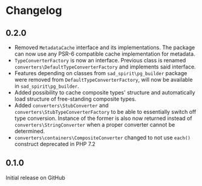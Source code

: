 # Changelog

## 0.2.0

* Removed `MetadataCache` interface and its implementations. The package can now use any PSR-6 compatible cache implementation for metadata.
* `TypeConverterFactory` is now an interface. Previous class is renamed `converters\DefaultTypeConverterFactory` and implements said interface.
* Features depending on classes from `sad_spirit\pg_builder` package were removed from `DefaultTypeConverterFactory`, will now be available in `sad_spirit\pg_builder`.
* Added possibility to cache composite types' structure and automatically load structure of free-standing composite types.
* Added `converters\StubConverter` and `converters\StubTypeConverterFactory` to be able to essentially switch off type conversion. Instance of the former is also now returned instead of `converters\StringConverter` when a proper converter cannot be determined.
* `converters\containers\CompositeConverter` changed to not use `each()` construct deprecated in PHP 7.2 

## 0.1.0

Initial release on GitHub
